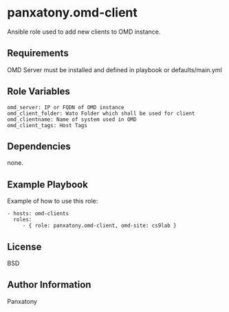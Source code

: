 panxatony.omd-client
=========

Ansible role used to add new clients to OMD instance.

Requirements
------------

OMD Server must be installed and defined in playbook or defaults/main.yml

Role Variables
--------------

```omd_site - Name of OMD instance
omd_server: IP or FQDN of OMD instance
omd_client_folder: Wato Folder which shall be used for client
omd_clientname: Name of system used in OMD
omd_client_tags: Host Tags
```

Dependencies
------------

none.

Example Playbook
----------------

Example of how to use this role:

    - hosts: omd-clients
      roles:
         - { role: panxatony.omd-client, omd-site: cs9lab }

License
-------

BSD

Author Information
------------------

Panxatony
